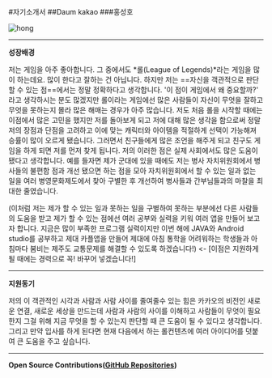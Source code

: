 #자기소개서
##Daum kakao
###홍성호

![hong](http://blogfiles.naver.net/20160326_40/buk4130_1458985382686MvxuJ_JPEG/KakaoTalk_20160218_225653407.jpg)


* * *
**성장배경**

 저는 게임을 아주 좋아합니다. 그 중에서도 *롤(League of Legends)*라는 게임을 많이 하는데요. 많이 한다고 잘하는 건 아닙니다. 하지만 저는 ==자신을 객관적으로 판단할 수 있는 점==에서는 정말 정확하다고 생각합니다. '이 점이 게임에서 왜 중요할까?' 라고 생각하시는 분도 많겠지만 롤이라는 게임에선 많은 사람들이 자신이 무엇을 잘하고 무엇을 못하는지 몰라 많은 해매는 경우가 아주 많습니다. 저도 처음 롤을 시작할 때에는 이점에서 많은 고민을 했지만 저를 돌아보게 되고 저에 대해 많은 생각을 함으로써 정말 저의 장점과 단점을 고려하고 이에 맞는 캐릭터와 아이템을 적절하게 선택이 가능해져 승률이 많이 오르게 됐습니다. 그러면서 친구들에게 많은 조언을 해주게 되고 친구도 게임을 하게 되면 저를 먼저 찾게 됩니다. 저의 이러한 점은 실제 사회에서도 많은 도움이 됐다고 생각합니다. 예를 들자면 제가 군대에 있을 때에도 저는 병사 자치위원회에서 병사들의 불편함 점과 개선 됐으면 하는 점을 모아 자치위원회에서 할 수 있는 일과 없는 일을 여러 병영문화제도에서 찾아 구별한 후 개선하여 병사들과 간부님들과의 마찰을 최대한 줄였습니다. 

   (이처럼 저는 제가 할 수 있는 일과 못하는 일을 구별하여 못하는 부분에선 다른 사람들의 도움을 받고 제가 할 수 있는 점에선 여러 공부와 실력을 키워 여러 앱을 만들어 보고자 합니다. 지금은 많이 부족한 프로그램 실력이지만 이번 해에 JAVA와 Android studio를 공부하고 제대 카플앱을 만들어 제대에 아침 통학을 어려워하는 학생들과 아침마다 붐비는 제주도 교통문제를 해결할 수 있도록 하겠습니다!) <- [이점은 지원하게 될 때에는 경력으로 꼭! 바꾸어 넣겠습니다!] 
   
___

**지원동기**

  저의 이 객관적인 시각과 사람과 사람 사이를 줄여줄수 있는 힘은 카카오의 비전인 새로운 연결, 새로운 세상을 만드는데 사람과 사람의 사이를 이해하고 사람들이 무엇이 필요한지 그걸 위해 지금 무엇을 할 수 있는지 판단할 때 큰 도움이 될 수 있다고 생각합니다. 그리고 만약 입사를 하게 된다면 현재 다음에서 하는 롤컨텐츠에 여러 아이디어를 덧붙여 큰 도움을 주고 싶습니다.
       
___
	 
**Open Source Contributions([GitHub Repositories](https://github.com/buk4130))**
